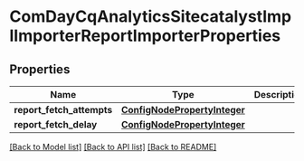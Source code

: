 # ComDayCqAnalyticsSitecatalystImplImporterReportImporterProperties

## Properties
Name | Type | Description | Notes
------------ | ------------- | ------------- | -------------
**report_fetch_attempts** | [**ConfigNodePropertyInteger**](ConfigNodePropertyInteger.md) |  | [optional] 
**report_fetch_delay** | [**ConfigNodePropertyInteger**](ConfigNodePropertyInteger.md) |  | [optional] 

[[Back to Model list]](../README.md#documentation-for-models) [[Back to API list]](../README.md#documentation-for-api-endpoints) [[Back to README]](../README.md)


